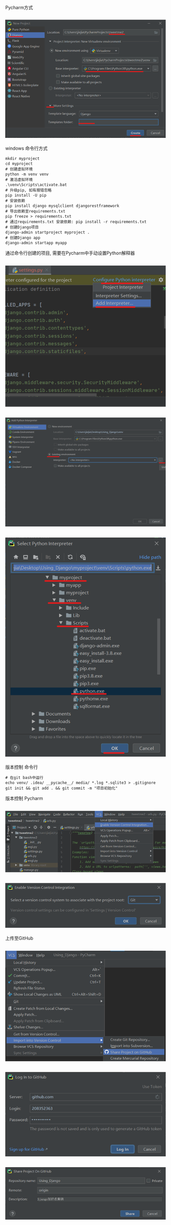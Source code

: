 Pycharm方式

![New Project...](01.png)
---
windows 命令行方式
```shell script
mkdir myproject
cd myproject
# 创建虚拟环境
python -m venv venv
# 激活虚拟环境
.\venv\Scripts\activate.bat
# 升级pip, 如有报错忽略
pip install -U pip
# 安装依赖
pip install django mysqlclient djangorestframework
# 导出依赖至requirements.txt
pip freeze > requirements.txt
# 通过requirements.txt 安装依赖: pip install -r requirements.txt
# 创建Django项目
django-admin startproject myproject .
# 创建Django app
django-admin startapp myapp
```
通过命令行创建的项目, 需要在Pycharm中手动设置Python解释器

![步骤1](02.png)
---
![步骤2](03.png)
---
![步骤3](04.png)
---

版本控制 命令行
```shell
# 在git bash中运行
echo venv/ .idea/ __pycache__/ media/ *.log *.sqlite3 > .gitignore
git init && git add . && git commit -m "项目初始化"
```

版本控制 Pycharm

![步骤1](05.png)
---
![步骤2](06.png)
---

上传至GitHub

![步骤3](09.png)
---
![步骤4](07.png)
---
![步骤5](08.png)
---